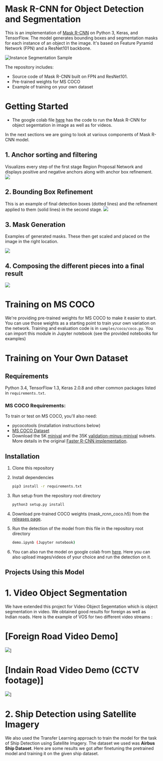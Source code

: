 # Mask R-CNN for Object Detection and Segmentation

This is an implementation of [Mask R-CNN](https://arxiv.org/abs/1703.06870) on Python 3, Keras, and TensorFlow. The model generates bounding boxes and segmentation masks for each instance of an object in the image. It's based on Feature Pyramid Network (FPN) and a ResNet101 backbone.

![Instance Segmentation Sample](assets/street.png)

The repository includes:
* Source code of Mask R-CNN built on FPN and ResNet101.
* Pre-trained weights for MS COCO
* Example of training on your own dataset

# Getting Started
* The google colab file [here](https://colab.research.google.com/drive/1osDmA7WpF3q3yH2FReZ5PPxd8i1nqnxW#scrollTo=uLABmOZPJEfB) has the code to run the Mask R-CNN for object segemtation in image as well as for videos.

In the next sections we are going to look at various components of Mask R-CNN model.

## 1. Anchor sorting and filtering
Visualizes every step of the first stage Region Proposal Network and displays positive and negative anchors along with anchor box refinement.
![](assets/detection_anchors.png)

## 2. Bounding Box Refinement
This is an example of final detection boxes (dotted lines) and the refinement applied to them (solid lines) in the second stage.
![](assets/detection_refinement.png)

## 3. Mask Generation
Examples of generated masks. These then get scaled and placed on the image in the right location.

![](assets/detection_masks.png)

## 4. Composing the different pieces into a final result

![](assets/detection_final.png)


# Training on MS COCO
We're providing pre-trained weights for MS COCO to make it easier to start. You can
use those weights as a starting point to train your own variation on the network.
Training and evaluation code is in `samples/coco/coco.py`. You can import this
module in Jupyter notebook (see the provided notebooks for examples) 


# Training on Your Own Dataset


## Requirements
Python 3.4, TensorFlow 1.3, Keras 2.0.8 and other common packages listed in `requirements.txt`.

### MS COCO Requirements:
To train or test on MS COCO, you'll also need:
* pycocotools (installation instructions below)
* [MS COCO Dataset](http://cocodataset.org/#home)
* Download the 5K [minival](https://dl.dropboxusercontent.com/s/o43o90bna78omob/instances_minival2014.json.zip?dl=0)
  and the 35K [validation-minus-minival](https://dl.dropboxusercontent.com/s/s3tw5zcg7395368/instances_valminusminival2014.json.zip?dl=0)
  subsets. More details in the original [Faster R-CNN implementation](https://github.com/rbgirshick/py-faster-rcnn/blob/master/data/README.md).


## Installation
1. Clone this repository
2. Install dependencies
   ```bash
   pip3 install -r requirements.txt
   ```
3. Run setup from the repository root directory
    ```bash
    python3 setup.py install
    ``` 
4. Download pre-trained COCO weights (mask_rcnn_coco.h5) from the [releases page](https://github.com/matterport/Mask_RCNN/releases).

5. Run the detection of the model from this file in the repository root directory
    ```bash
    demo.ipynb (Jupyter notebook)
    ```
6. You can also run the model on google colab from [here](https://colab.research.google.com/drive/1osDmA7WpF3q3yH2FReZ5PPxd8i1nqnxW#scrollTo=uLABmOZPJEfB). Here you can also upload images/videos of your choice and run the detection on it.  


## Projects Using this Model

# 1. **Video Object Segmentation**

We have extended this project for Video Object Segemtation which is object segmentation in video. We obtained good results for foreign as well as Indian roads. Here is the example of VOS for two different video streams :

# [Foreign Road Video Demo]
![](assets/Foreign_roads.gif)]





# [Indain Road Video Demo (CCTV footage)]
![](assets/Indian_roads.gif)]

# 2. **Ship Detection using Satellite Imagery**

We also used the Transfer Learning approach to train the model for the task of Ship Detection using Satellite Imagery. The dataset we used was **Airbus Ship Dataset**. Here are some results we got after finetuning the pretrained model and training it on the given ship dataset.
